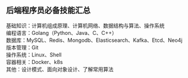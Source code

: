 ## 后端程序员必备技能汇总
基础知识：计算机组成原理、计算机网络、数据结构与算法、操作系统  
编程语言：Golang（Python、Java、C、C++）  
数据库：MySQL、Redis、Mongodb、Elasticsearch、Kafka、Etcd、Neo4j  
版本管理：Git  
操作系统：Linux、Shell  
容器相关：Docker、k8s  
其他：设计模式、面向对象设计、了解常用算法  
